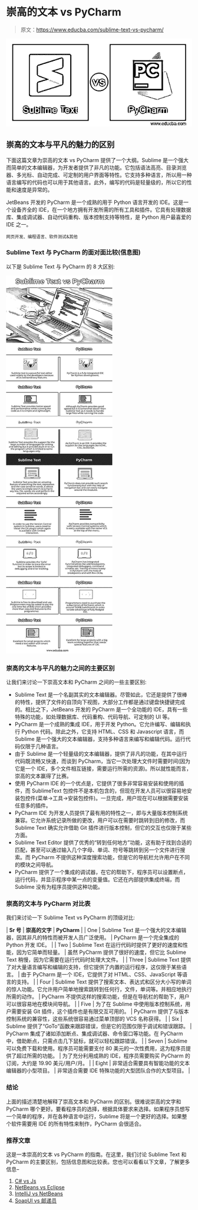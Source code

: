 # 崇高的文本 vs PyCharm

> 原文：<https://www.educba.com/sublime-text-vs-pycharm/>

![Sublime Text vs PyCharm](img/318c44e8c581d7c52985b74a17c7e77c.png)



## 崇高的文本与平凡的魅力的区别

下面这篇文章为崇高的文本 vs PyCharm 提供了一个大纲。Sublime 是一个强大而简单的文本编辑器，为开发者提供了非凡的功能。它包括语法高亮、目录浏览器、多光标、自动完成、可定制的用户界面等特性。它支持多种语言，所以用一种语言编写的代码也可以用于其他语言。此外，编写的代码是轻量级的，所以它的性能和速度是异常的。

JetBeans 开发的 PyCharm 是一个成熟的用于 Python 语言开发的 IDE。这是一个设备齐全的 IDE，在一个地方拥有开发所需的所有工具和插件。它具有处理数据库、集成调试器、自动代码重构、版本控制支持等特性，是 Python 用户最喜爱的 IDE 之一。

<small>网页开发、编程语言、软件测试&其他</small>

### Sublime Text 与 PyCharm 的面对面比较(信息图)

以下是 Sublime Text 与 PyCharm 的 8 大区别:

![Sublime-Text-vs-PyCharm-info](img/d658f48222a5c078770b43b3c95d249d.png)



### 崇高的文本与平凡的魅力之间的主要区别

让我们来讨论一下崇高文本和 PyCharm 之间的一些主要区别:

*   Sublime Text 是一个名副其实的文本编辑器。尽管如此，它还是提供了很棒的特性，提供了文件的自顶向下视图，大部分工作都是通过键盘快捷键完成的。相比之下，JetBeans 开发的 PyCharm 是一个全功能的 IDE，具有一些特殊的功能，如处理数据库、代码重构、代码导航、可定制的 UI 等。
*   PyCharm 是一个成熟的集成 IDE，用于开发 Python。它允许编写、编辑和执行 Python 代码。除此之外，它支持 HTML、CSS 和 Javascript 语言，而 Sublime 是一个强大的文本编辑器，支持多种语言来编写和编辑代码。运行代码仅限于几种语言。
*   由于 Sublime 是一个轻量级的文本编辑器，提供了非凡的功能，在其中运行代码既流畅又快速，而谈到 PyCharm，当它一次处理大文件时需要时间(因为它是一个 IDE，多个文件相互链接，需要运行所需的资源)。所以就性能而言，崇高的文本赢得了比赛。
*   使用 PyCharm IDE 的一个优点是，它提供了很多非常容易安装和使用的插件，而 SublimeText 包控件不是本机包含的，但现在开发人员可以很容易地安装包控件(菜单->工具->安装包控件)。一旦完成，用户现在可以根据需要安装任意多的插件。
*   PyCharm IDE 为开发人员提供了最有用的特性之一，即与大量版本控制系统兼容。它允许系统记录所做的更改，用户可以在需要时跳转到旧的修改，而 Sublime Text 确实允许借助 Git 插件进行版本控制，但它的交互也仅限于某些方面。
*   Sublime Text Editor 提供了优秀的“转到任何地方”功能，这有助于找到合适的匹配，甚至可以通过输入几个字母、单词、符号等跳转到另一个文件进行搜索。而 PyCharm 不提供这种深度搜索功能，但是它的导航栏允许用户在不同的模块之间导航。
*   PyCharm 提供了一个集成的调试器，在它的帮助下，程序员可以设置断点，运行代码，并显示程序中某一点的变量值。它还在内部提供集成终端，而 Sublime 没有为程序员提供这种功能。

### 崇高的文本与 PyCharm 对比表

我们来讨论一下 Sublime Text vs PyCharm 的顶级对比:

| **Sr 号** | **崇高的文字** | **PyCharm** |
| One | Sublime Text 是一个强大的文本编辑器，因其非凡的特性而被开发人员广泛使用。 | PyCharm 是一个完全集成的 Python 开发 IDE。 |
| Two | Sublime Text 在运行代码时提供了更好的速度和性能，因为它简单而轻量。 | 虽然 PyCharm 提供了很好的速度，但它比 Sublime Text 稍慢，因为它需要在运行代码时处理大文件。 |
| Three | Sublime Text 提供了对大量语言编写和编辑的支持，但它提供了内置的运行程序，这仅限于某些语言。 | 由于 PyCharm 是一个 IDE，它提供了对 HTML、CSS、JavaScript 等语言的支持。 |
| Four | Sublime Text 提供了搜索文本、表达式和区分大小写的单词的惊人功能。它允许用户简单地搜索跳转到任何行，文件，单词等。并相应地执行所需的动作。 | PyCharm 不提供这样的搜索功能，但是在导航栏的帮助下，用户可以很容易地在模块间导航。 |
| Five | 为了在 Sublime 中使用版本控制系统，用户需要安装 Git 插件，这个插件也是有限交互可用的。 | PyCharm 提供了与版本控制系统的兼容性，这些系统很容易通过菜单顶部的 VCS 名称获得。 |
| Six | Sublime 提供了“GoTo”函数来跟踪错误，但是它的范围仅限于调试和错误跟踪。 | PyCharm 集成了诸如添加断点、集成调试器、命令窗口等功能。在 PyCharm 中，借助断点，只需点击几下鼠标，就可以轻松跟踪错误。 |
| Seven | Sublime 可以免费下载和使用。程序员可能需要支付 80 美元的一次性费用，这为程序员提供了超过所需的功能。 | 为了充分利用成熟的 IDE，程序员需要购买 PyCharm 的订阅，大约是 19.90 美元/用户/月。 |
| Eight | 非常适合需要具有智能功能的文本编辑器的小型项目。 | 非常适合需要 IDE 特殊功能的大型团队合作的大型项目。 |

### 结论

上面的描述清楚地解释了崇高文本和 PyCharm 的区别。很难说崇高的文字和 PyCharm 哪个更好。要看程序员的选择，根据具体要求来选择。如果程序员想写一个简单的程序，并在各种语言中运行，Sublime 将是一个更好的选择。如果整个软件需要用 IDE 的所有特性来制作，PyCharm 会很适合。

### 推荐文章

这是一本崇高的文本 vs PyCharm 的指南。在这里，我们讨论 Sublime Text 和 PyCharm 的主要区别，包括信息图和比较表。您也可以看看以下文章，了解更多信息–

1.  [C# vs Js](https://www.educba.com/c-sharp-vs-js/)
2.  [NetBeans vs Eclipse](https://www.educba.com/netbeans-vs-eclipse/)
3.  [IntelliJ vs NetBeans](https://www.educba.com/intellij-vs-netbeans/)
4.  [SoapUI vs 邮递员](https://www.educba.com/soapui-vs-postman/)





